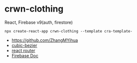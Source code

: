 # crwn-clothing

React, Firebase v9(auth, firestore)

```shell
npx create-react-app crwn-clothing --template cra-template-
```


* https://github.com/ZhangMYihua
* [cubic-bezier](https://developer.mozilla.org/en-US/docs/Web/CSS/easing-function)
* [react router](https://reactrouter.com/web/guides/quick-start)
* [Firebase Doc](https://firebase.google.com/docs/web/setup?hl=en)